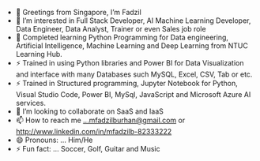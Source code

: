 - 👋 Greetings from Singapore, I’m Fadzil
- 👀 I’m interested in Full Stack Developer, AI Machine Learning Developer, Data Engineer, Data Analyst, Trainer or even Sales job role
- 🌱 Completed learning Python Programming for Data engineering, Artificial Intelligence, Machine Learning and Deep Learning from NTUC Learning Hub.
- ⚡ Trained in using Python libraries and Power BI for Data Visualization and interface with many Databases such MySQL, Excel, CSV, Tab or etc.
- ⚡ Trained in Structured programming, Jupyter Notebook for Python, Visual Studio Code, Power BI, MySql, JavaScript and Microsoft Azure AI services.
- 💞️ I’m looking to collaborate on SaaS and IaaS
- 📫 How to reach me ...mfadzilburhan@gmail.com or http://www.linkedin.com/in/mfadzilb-82333222
- 😄 Pronouns: ... Him/He
- ⚡ Fun fact: ... Soccer, Golf, Guitar and Music

<!---
mFadzilb/mFadzilb is a ✨ special ✨ repository because its `README.md` (this file) appears on your GitHub profile.
You can click the Preview link to take a look at your changes.
--->

